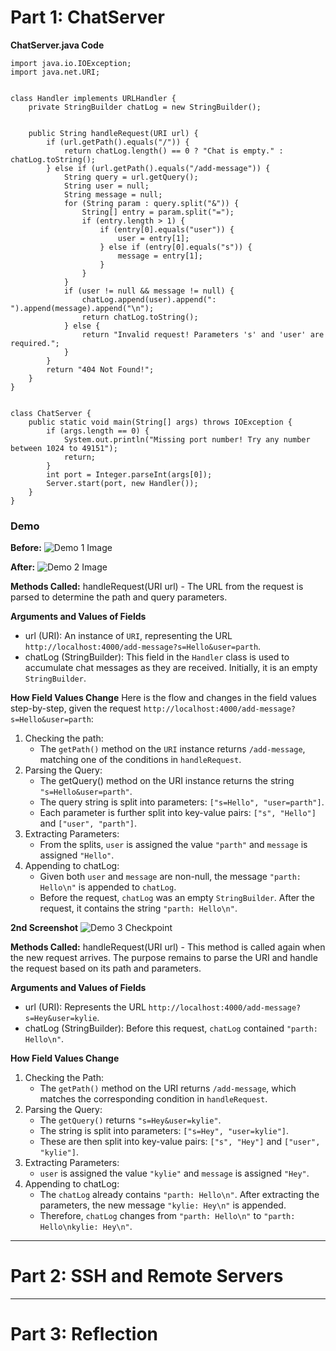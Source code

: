 # Part 1: ChatServer

**ChatServer.java Code**

```
import java.io.IOException;
import java.net.URI;


class Handler implements URLHandler {
    private StringBuilder chatLog = new StringBuilder();


    public String handleRequest(URI url) {
        if (url.getPath().equals("/")) {
            return chatLog.length() == 0 ? "Chat is empty." : chatLog.toString();
        } else if (url.getPath().equals("/add-message")) {
            String query = url.getQuery();
            String user = null;
            String message = null;
            for (String param : query.split("&")) {
                String[] entry = param.split("=");
                if (entry.length > 1) {
                    if (entry[0].equals("user")) {
                        user = entry[1];
                    } else if (entry[0].equals("s")) {
                        message = entry[1];
                    }
                }
            }
            if (user != null && message != null) {
                chatLog.append(user).append(": ").append(message).append("\n");
                return chatLog.toString();
            } else {
                return "Invalid request! Parameters 's' and 'user' are required.";
            }
        }
        return "404 Not Found!";
    }
}


class ChatServer {
    public static void main(String[] args) throws IOException {
        if (args.length == 0) {
            System.out.println("Missing port number! Try any number between 1024 to 49151");
            return;
        }
        int port = Integer.parseInt(args[0]);
        Server.start(port, new Handler());
    }
}
```

### Demo
**Before:**
![Demo 1 Image](https://parthshinde04.github.io/cse15l-lab-reports/lab-report-2/images/Lab-Report-2-Image-1.png)

**After:**
![Demo 2 Image](https://parthshinde04.github.io/cse15l-lab-reports/lab-report-2/images/Lab-Report-2-Image-1.png)

**Methods Called:** handleRequest(URI url) - The URL from the request is parsed to determine the path and query parameters.

**Arguments and Values of Fields**
- url (URI): An instance of `URI`, representing the URL `http://localhost:4000/add-message?s=Hello&user=parth`.
- chatLog (StringBuilder): This field in the `Handler` class is used to accumulate chat messages as they are received. Initially, it is an empty `StringBuilder`.

**How Field Values Change**
Here is the flow and changes in the field values step-by-step, given the request `http://localhost:4000/add-message?s=Hello&user=parth`:
1. Checking the path:
    - The `getPath()` method on the `URI` instance returns `/add-message`, matching one of the conditions in `handleRequest`.
2. Parsing the Query:
    - The getQuery() method on the URI instance returns the string `"s=Hello&user=parth"`.
    - The query string is split into parameters: `["s=Hello", "user=parth"]`.
    - Each parameter is further split into key-value pairs: `["s", "Hello"]` and `["user", "parth"]`.
3. Extracting Parameters:
    - From the splits, `user` is assigned the value `"parth"` and `message` is assigned `"Hello"`.
4. Appending to chatLog:
    - Given both `user` and `message` are non-null, the message `"parth: Hello\n"` is appended to `chatLog`.
    - Before the request, `chatLog` was an empty `StringBuilder`. After the request, it contains the string `"parth: Hello\n"`.

**2nd Screenshot**
![Demo 3 Checkpoint](https://parthshinde04.github.io/cse15l-lab-reports/lab-report-2/images/Lab-Report-2-Image-3.png)

**Methods Called:** handleRequest(URI url) - This method is called again when the new request arrives. The purpose remains to parse the URI and handle the request based on its path and parameters.

**Arguments and Values of Fields**
- url (URI): Represents the URL `http://localhost:4000/add-message?s=Hey&user=kylie`.
- chatLog (StringBuilder): Before this request, `chatLog` contained `"parth: Hello\n"`.

**How Field Values Change**
1. Checking the Path:
    - The `getPath()` method on the URI returns `/add-message`, which matches the corresponding condition in `handleRequest`.
2. Parsing the Query:
    - The `getQuery()` returns `"s=Hey&user=kylie"`.
    - The string is split into parameters: `["s=Hey", "user=kylie"]`.
    - These are then split into key-value pairs: `["s", "Hey"]` and `["user", "kylie"]`.
3. Extracting Parameters:
    - `user` is assigned the value `"kylie"` and `message` is assigned `"Hey"`.
4. Appending to chatLog:
    - The `chatLog` already contains `"parth: Hello\n"`. After extracting the parameters, the new message `"kylie: Hey\n"` is appended.
    - Therefore, `chatLog` changes from `"parth: Hello\n"` to `"parth: Hello\nkylie: Hey\n"`.
---
# Part 2: SSH and Remote Servers

---
# Part 3: Reflection

